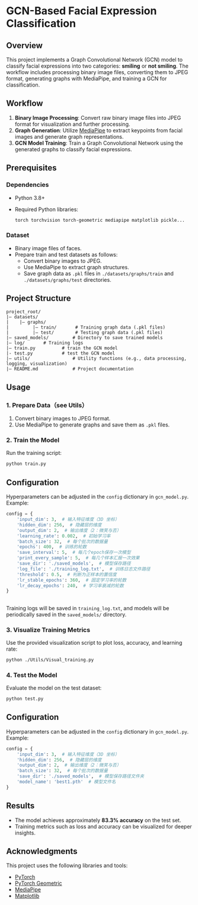 # GCN-Based Facial Expression Classification

## Overview

This project implements a Graph Convolutional Network (GCN) model to classify facial expressions into two categories: **smiling** or **not smiling**. The workflow includes processing binary image files, converting them to JPEG format, generating graphs with MediaPipe, and training a GCN for classification.

## Workflow

1. **Binary Image Processing**: Convert raw binary image files into JPEG format for visualization and further processing.
2. **Graph Generation**: Utilize [MediaPipe](https://mediapipe.dev/) to extract keypoints from facial images and generate graph representations.
3. **GCN Model Training**: Train a Graph Convolutional Network using the generated graphs to classify facial expressions.


## Prerequisites

### Dependencies

- Python 3.8+

- Required Python libraries:

  ```bash
  torch torchvision torch-geometric mediapipe matplotlib pickle...
  ```

### Dataset

- Binary image files of faces.
- Prepare train and test datasets as follows:
  - Convert binary images to JPEG.
  - Use MediaPipe to extract graph structures.
  - Save graph data as `.pkl` files in `./datasets/graphs/train` and `./datasets/graphs/test` directories.

## Project Structure

```
project_root/
|— datasets/
|    |— graphs/
|         |— train/       # Training graph data (.pkl files)
|         |— test/        # Testing graph data (.pkl files)
|— saved_models/         # Directory to save trained models
|— log/	      # Training logs
|— train.py          # train the GCN model
|- test.py			 # test the GCN model
|— utils/	             # Utility functions (e.g., data processing, logging, visualization)
|— README.md             # Project documentation
```

## Usage

### 1. Prepare Data（see Utils）

1. Convert binary images to JPEG format.
2. Use MediaPipe to generate graphs and save them as `.pkl` files.

### 2. Train the Model

Run the training script:

```bash
python train.py
```

## Configuration

Hyperparameters can be adjusted in the `config` dictionary in `gcn_model.py`. Example:

```python
config = {
    'input_dim': 3,  # 输入特征维度（3D 坐标）
    'hidden_dim': 256,  # 隐藏层的维度
    'output_dim': 2,  # 输出维度（2：微笑与否）
    'learning_rate': 0.002,  # 初始学习率
    'batch_size': 32,  # 每个批次的数据量
    'epochs': 400,  # 训练的轮数
    'save_interval': 5,  # 每几个epoch保存一次模型
    'print_every_sample': 5,  # 每几个样本汇报一次效果
    'save_dir': './saved_models',  # 模型保存路径
    'log_file': './training_log.txt',  # 训练日志文件路径
    'threshold': 0.5,  # 判断为正样本的置信度
    'lr_stable_epochs': 360,  # 固定学习率的轮数
    'lr_decay_epochs': 240,  # 学习率衰减的轮数
}
```

## 

Training logs will be saved in `training_log.txt`, and models will be periodically saved in the `saved_models/` directory.

### 3. Visualize Training Metrics

Use the provided visualization script to plot loss, accuracy, and learning rate:

```bash
python ./Utils/Visual_training.py
```

### 4. Test the Model

Evaluate the model on the test dataset:

```bash
python test.py
```

## Configuration

Hyperparameters can be adjusted in the `config` dictionary in `gcn_model.py`. Example:

```python
config = {
    'input_dim': 3,  # 输入特征维度（3D 坐标）
    'hidden_dim': 256,  # 隐藏层的维度
    'output_dim': 2,  # 输出维度（2：微笑与否）
    'batch_size': 32,  # 每个批次的数据量
    'save_dir': './saved_models',  # 模型保存路径文件夹
    'model_name': 'best1.pth'  # 模型文件名
}
```

## Results

- The model achieves approximately **83.3% accuracy** on the test set.
- Training metrics such as loss and accuracy can be visualized for deeper insights.

## Acknowledgments

This project uses the following libraries and tools:

- [PyTorch](https://pytorch.org/)
- [PyTorch Geometric](https://pytorch-geometric.readthedocs.io/)
- [MediaPipe](https://mediapipe.dev/)
- [Matplotlib](https://matplotlib.org/)
